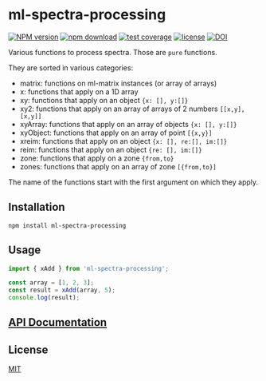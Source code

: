 # ml-spectra-processing

[![NPM version](https://img.shields.io/npm/v/ml-spectra-processing.svg)](https://www.npmjs.com/package/ml-spectra-processing)
[![npm download](https://img.shields.io/npm/dm/ml-spectra-processing.svg)](https://www.npmjs.com/package/ml-spectra-processing)
[![test coverage](https://img.shields.io/codecov/c/github/mljs/spectra-processing.svg)](https://codecov.io/gh/mljs/spectra-processing)
[![license](https://img.shields.io/npm/l/ml-spectra-processing.svg)](https://github.com/mljs/spectra-processing/blob/main/LICENSE)
[![DOI](https://www.zenodo.org/badge/196417515.svg)](https://www.zenodo.org/badge/latestdoi/196417515)

Various functions to process spectra. Those are `pure` functions.

They are sorted in various categories:

- matrix: functions on ml-matrix instances (or array of arrays)
- x: functions that apply on a 1D array
- xy: functions that apply on an object `{x: [], y:[]}`
- xy2: functions that apply on an array of arrays of 2 numbers `[[x,y], [x,y]]`
- xyArray: functions that apply on an array of objects `{x: [], y:[]}`
- xyObject: functions that apply on an array of point `[{x,y}]`
- xreim: functions that apply on an object `{x: [], re:[], im:[]}`
- reim: functions that apply on an object `{re: [], im:[]}`
- zone: functions that apply on a zone `{from,to}`
- zones: functions that apply on an array of zone `[{from,to}]`

The name of the functions start with the first argument on which they apply.

## Installation

```console
npm install ml-spectra-processing
```

## Usage

```js
import { xAdd } from 'ml-spectra-processing';

const array = [1, 2, 3];
const result = xAdd(array, 5);
console.log(result);
```

## [API Documentation](https://mljs.github.io/spectra-processing/)

## License

[MIT](./LICENSE)
